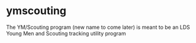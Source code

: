 # ymscouting
The YM/Scouting program (new name to come later) is meant to be an LDS Young Men and Scouting tracking utility program
